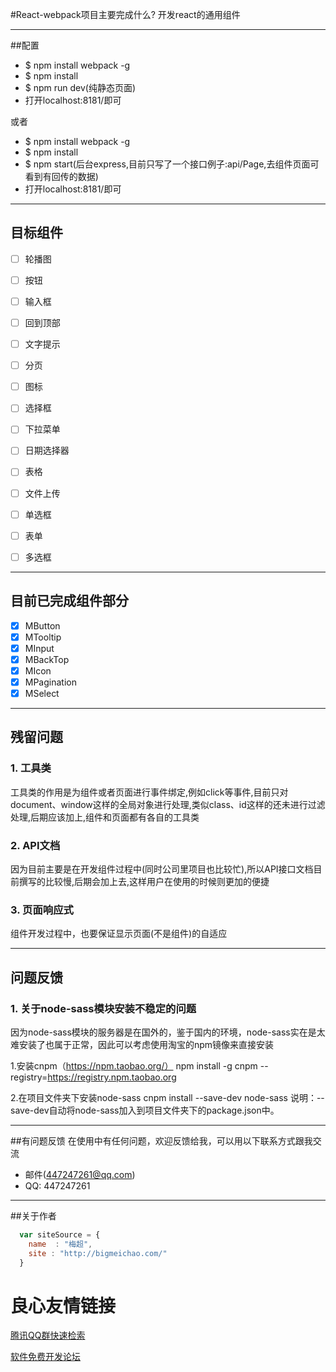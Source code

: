 #React-webpack项目主要完成什么?
开发react的通用组件

---

##配置

* $ npm install webpack -g
* $ npm install
* $ npm run dev(纯静态页面)
* 打开localhost:8181/即可

或者

* $ npm install webpack -g
* $ npm install
* $ npm start(后台express,目前只写了一个接口例子:api/Page,去组件页面可看到有回传的数据)
* 打开localhost:8181/即可

---

## 目标组件

- [ ] 轮播图
- [ ] 按钮
- [ ] 输入框
- [ ] 回到顶部
- [ ] 文字提示
- [ ] 分页
- [ ] 图标
- [ ] 选择框
- [ ] 下拉菜单
- [ ] 日期选择器
- [ ] 表格
- [ ] 文件上传
- [ ] 单选框
- [ ] 表单
- [ ] 多选框


---

## 目前已完成组件部分
- [x] MButton
- [x] MTooltip
- [x] MInput
- [x] MBackTop
- [x] MIcon
- [x] MPagination
- [x] MSelect

---


## 残留问题

### 1. 工具类

工具类的作用是为组件或者页面进行事件绑定,例如click等事件,目前只对 document、window这样的全局对象进行处理,类似class、id这样的还未进行过滤处理,后期应该加上,组件和页面都有各自的工具类


### 2. API文档

因为目前主要是在开发组件过程中(同时公司里项目也比较忙),所以API接口文档目前撰写的比较慢,后期会加上去,这样用户在使用的时候则更加的便捷


### 3. 页面响应式

组件开发过程中，也要保证显示页面(不是组件)的自适应


---

## 问题反馈 

### 1. 关于node-sass模块安装不稳定的问题
因为node-sass模块的服务器是在国外的，鉴于国内的环境，node-sass实在是太难安装了也属于正常，因此可以考虑使用淘宝的npm镜像来直接安装

1.安装cnpm（https://npm.taobao.org/）
npm install -g cnpm --registry=https://registry.npm.taobao.org

2.在项目文件夹下安装node-sass
cnpm install --save-dev node-sass
说明：--save-dev自动将node-sass加入到项目文件夹下的package.json中。

---

##有问题反馈
在使用中有任何问题，欢迎反馈给我，可以用以下联系方式跟我交流

* 邮件(447247261@qq.com)
* QQ: 447247261

---

##关于作者

```javascript
  var siteSource = {
    name  : "梅超",
    site : "http://bigmeichao.com/"
  }
```

 # 良心友情链接

[腾讯QQ群快速检索](http://u.720life.cn/s/8cf73f7c)

[软件免费开发论坛](http://u.720life.cn/s/bbb01dc0)